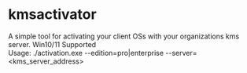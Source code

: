 # kmsactivator
A simple tool for activating your client OSs with your organizations kms server. Win10/11 Supported <br>
Usage: ./activation.exe --edition=pro|enterprise --server=<kms_server_address>
